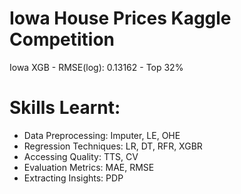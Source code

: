 # Iowa House Prices Kaggle Competition

Iowa XGB - RMSE(log): 0.13162 - Top 32%

# Skills Learnt:
- Data Preprocessing: Imputer, LE, OHE
- Regression Techniques: LR, DT, RFR, XGBR
- Accessing Quality: TTS, CV
- Evaluation Metrics: MAE, RMSE
- Extracting Insights: PDP 
